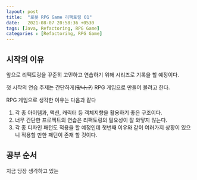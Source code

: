 ```yaml
---
layout: post
title:  "로봇 RPG Game 리팩토링 01"
date:   2021-08-07 20:58:36 +0530 
tags: [Java, Refactoring, RPG Game]
categories : [Refactoring, RPG Game]
---
```

## 시작의 이유
앞으로 리팩토링을 꾸준히 고민하고 연습하기 위해 시리즈로 기록을 할 예정이다.

첫 시작의 연습 주제는 간단하게(~~맞나..?~~) RPG 게임으로 만들어 볼려고 한다.

RPG 게임으로 생각한 이유는 다음과 같다
1. 각 종 아이템과, 액션, 캐릭터 등 객체지향을 활용하기 좋은 구조이다.
2. 너무 간단한 프로젝트의 연습은 리팩토링의 필요성이 잘 와닿지 않는다.
3. 각 종 디자인 패턴도 적용을 할 예정인데 첫번째 이유와 같이 여러가지 상황이 있으니 적용할 만한 패턴이 존재 할 것이다.

## 공부 순서
지금 당장 생각하고 있는 
